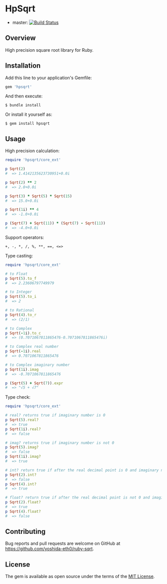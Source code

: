 # HpSqrt

- master: [![Build Status](https://travis-ci.org/yoshida-eth0/ruby-sqrt.svg?branch=master)](https://travis-ci.org/yoshida-eth0/ruby-sqrt)

## Overview

High precision square root library for Ruby.

## Installation

Add this line to your application's Gemfile:

```ruby
gem 'hpsqrt'
```

And then execute:

    $ bundle install

Or install it yourself as:

    $ gem install hpsqrt

## Usage

High precision calculation:

```ruby
require 'hpsqrt/core_ext'

p Sqrt(2)
#  => 1.4142135623730951+0.0i

p Sqrt(2) ** 2
#  => 2.0+0.0i

p Sqrt(3) * Sqrt(5) * Sqrt(15)
#  => 15.0+0.0i

p Sqrt(1i) ** 4
#  => -1.0+0.0i

p (Sqrt(7) + Sqrt(11)) * (Sqrt(7) - Sqrt(11))
#  => -4.0+0.0i
```

Support operators:

    +, -, *, /, %, **, ==, <=>

Type casting:

```ruby
require 'hpsqrt/core_ext'

# to Float
p Sqrt(5).to_f
#  => 2.23606797749979

# to Integer
p Sqrt(5).to_i
#  => 2

# to Rational
p Sqrt(4).to_r
#  => (2/1)

# to Complex
p Sqrt(-1i).to_c
#  => (0.7071067811865476-0.7071067811865476i) 

# to Complex real number
p Sqrt(-1i).real
#  => 0.7071067811865476

# to Complex imaginary number
p Sqrt(1i).imag
#  => -0.7071067811865476

p (Sqrt(5) + Sqrt(7)).expr
#  => "√5 + √7" 
```

Type check:

```ruby
require 'hpsqrt/core_ext'

# real? returns true if imaginary number is 0
p Sqrt(5).real?
#  => true
p Sqrt(1i).real?
#  => false

# imag? returns true if imaginary number is not 0
p Sqrt(5).imag?
#  => false
p Sqrt(1i).imag?
#  => true

# int? return true if after the real decimal point is 0 and imaginary number is 0
p Sqrt(2).int?
#  => false
p Sqrt(4).int?
#  => true

# float? return true if after the real decimal point is not 0 and imaginary number is 0
p Sqrt(2).float?
#  => true
p Sqrt(4).float?
#  => false
```

## Contributing

Bug reports and pull requests are welcome on GitHub at https://github.com/yoshida-eth0/ruby-sqrt.

## License

The gem is available as open source under the terms of the [MIT License](https://opensource.org/licenses/MIT).
